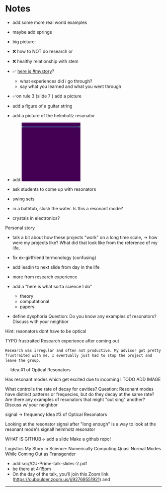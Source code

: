 # Notes

- add some more real world examples
- maybe add springs
- big picture: 
- ❌ how to NOT do research or
-  ❌ healthy relationship with stem
- ✅ [here is #mystory](mystory.md)?
	- what experiences did i go through?
	- say what you learned and what you went through

- ✅on rule 3 (slide 7 ) add a picture 
- add a figure of a guitar string
- add a picture of the helmhotlz resonator
- add ![this](https://github.com/Andersen98/ge_2014/blob/main/results/total.gif)
- ask students to come up with resonators
- swing sets
- in a bathtub, slosh the water. Is this a resonant mode?
- crystals in electronics?


Personal story

- talk a bit about how these projects "work" on a long time scale, 
	-> how were my projects like? What did that look like from the reference
	of my life.

- fix ex-girlfriend termonology (confusing)
- add leadin to next slide from day in the life
- more from research experience
- add a "here is what sorta science I do"
    - theory
    - computational
    - papers
- define dysphoria
Question: Do you know any examples of resonators? Discuss with your neighbor

Hint: resonators dont have to be optical

TYPO frustraited Research experience after coming out

    Research was irregular and often not productive. My advisor got pretty frustraited with me. I eventually just had to stop the project and leave the group.
--
Idea #1 of Optical Resonators

Has resonant modes which get excited due to incoming l
TODO ADD IMAGE 


What controlls the rate of decay for cavities?
Question: Resonant modes have distinct patterns or frequecies, but do they decay at the same rate? Are there any examples of resonators that might "out sing" another? Discuss w/ your neighbor


signal -> frequency
Idea #3 of Optical Resonators

Looking at the resonator signal after "long enough" is a way to look at the resonant mode's signal! helmhotz resonator


WHAT IS GITHUB-> add a slide
Make a github repo!


Logistics
My Story in Science: Numerically Computing Quasi Normal Modes While Coming Out as Transgender
- add src//CU-Prime-talk-slides-2.pdf
- be there at 4:15pm
- On the day of the talk, you'll join this Zoom link (https://cuboulder.zoom.us/j/92769551921) and
---
